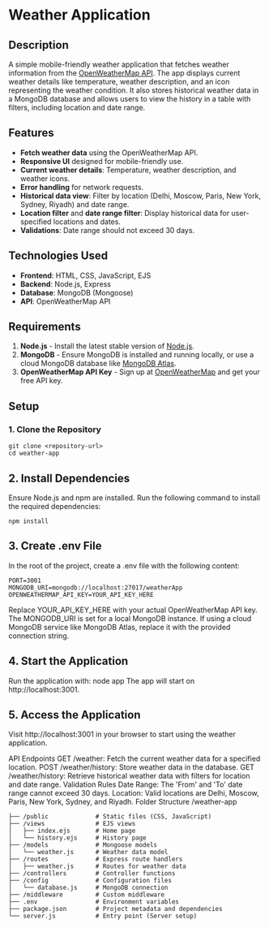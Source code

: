 # Weather Application

## Description
A simple mobile-friendly weather application that fetches weather information from the [OpenWeatherMap API](https://openweathermap.org/). The app displays current weather details like temperature, weather description, and an icon representing the weather condition. It also stores historical weather data in a MongoDB database and allows users to view the history in a table with filters, including location and date range.

## Features
- **Fetch weather data** using the OpenWeatherMap API.
- **Responsive UI** designed for mobile-friendly use.
- **Current weather details**: Temperature, weather description, and weather icons.
- **Error handling** for network requests.
- **Historical data view**: Filter by location (Delhi, Moscow, Paris, New York, Sydney, Riyadh) and date range.
- **Location filter** and **date range filter**: Display historical data for user-specified locations and dates.
- **Validations**: Date range should not exceed 30 days.

## Technologies Used
- **Frontend**: HTML, CSS, JavaScript, EJS
- **Backend**: Node.js, Express
- **Database**: MongoDB (Mongoose)
- **API**: OpenWeatherMap API

## Requirements
1. **Node.js** - Install the latest stable version of [Node.js](https://nodejs.org/en/download/).
2. **MongoDB** - Ensure MongoDB is installed and running locally, or use a cloud MongoDB database like [MongoDB Atlas](https://www.mongodb.com/cloud/atlas).
3. **OpenWeatherMap API Key** - Sign up at [OpenWeatherMap](https://openweathermap.org/) and get your free API key.

## Setup

### 1. Clone the Repository
```
git clone <repository-url>
cd weather-app
```

## 2. Install Dependencies
Ensure Node.js and npm are installed. Run the following command to install the required dependencies:
```
npm install
```

## 3. Create .env File
In the root of the project, create a .env file with the following content:
```
PORT=3001
MONGODB_URI=mongodb://localhost:27017/weatherApp
OPENWEATHERMAP_API_KEY=YOUR_API_KEY_HERE
```
Replace YOUR_API_KEY_HERE with your actual OpenWeatherMap API key.
 The MONGODB_URI is set for a local MongoDB instance. If using a cloud MongoDB service like MongoDB Atlas, replace it with the provided connection string.
## 4. Start the Application
Run the application with: node app
The app will start on http://localhost:3001.

## 5. Access the Application
Visit http://localhost:3001 in your browser to start using the weather application.

API Endpoints
GET /weather: Fetch the current weather data for a specified location.
POST /weather/history: Store weather data in the database.
GET /weather/history: Retrieve historical weather data with filters for location and date range.
Validation Rules
Date Range: The 'From' and 'To' date range cannot exceed 30 days.
Location: Valid locations are Delhi, Moscow, Paris, New York, Sydney, and Riyadh.
Folder Structure
/weather-app
```
├── /public             # Static files (CSS, JavaScript)
├── /views              # EJS views
│   ├── index.ejs       # Home page
│   └── history.ejs     # History page
├── /models             # Mongoose models
│   └── weather.js      # Weather data model
├── /routes             # Express route handlers
│   ├── weather.js      # Routes for weather data
├── /controllers        # Controller functions
├── /config             # Configuration files
│   └── database.js     # MongoDB connection
├── /middleware         # Custom middleware
├── .env                # Environment variables
├── package.json        # Project metadata and dependencies
└── server.js           # Entry point (Server setup)
